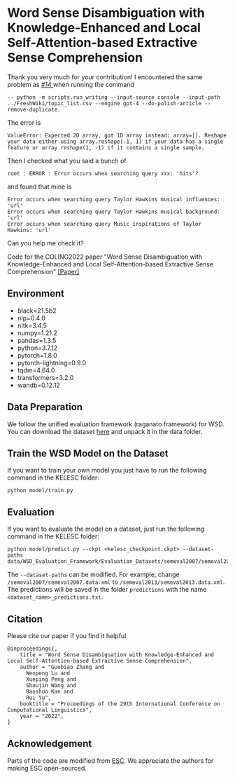 #  Word Sense Disambiguation with Knowledge-Enhanced and Local Self-Attention-based Extractive Sense Comprehension

Thank you very much for your contribution! I encountered the same problem as [#14 ](https://github.com/stanford-oval/storm/issues/14)when running the command
```shell
-- python -m scripts.run_writing --input-source console --input-path ../FreshWiki/topic_list.csv --engine gpt-4 --do-polish-article --remove-duplicate. 
```
The error is
```shell
ValueError: Expected 2D array, got 1D array instead: array=[]. Reshape your data either using array.reshape(-1, 1) if your data has a single feature or array.reshape(1, -1) if it contains a single sample. 
```
Then I checked what you said a bunch of  
```shell 
root : ERROR : Error occurs when searching query xxx: 'hits'?
``` 
and found that mine is 
```shell
Error occurs when searching query Taylor Hawkins musical influences: 'url' 
Error occurs when searching query Taylor Hawkins musical background: 'url'
Error occurs when searching query Music inspirations of Taylor Hawkins: 'url'
```  
Can you help me check it?

Code for the COLING2022 paper "Word Sense Disambiguation with Knowledge-Enhanced and Local Self-Attention-based Extractive Sense Comprehension"
[[Paper]](https://aclanthology.org/2022.coling-1.357/)

## Environment
- black=21.5b2
- nlp=0.4.0
- nltk=3.4.5
- numpy=1.21.2
- pandas=1.3.5
- python=3.7.12
- pytorch=1.8.0
- pytorch-lightning=0.9.0
- tqdm=4.64.0
- transformers=3.2.0
- wandb=0.12.12


## Data Preparation
We follow the unified evaluation framework (raganato framework) for WSD. You can download the dataset [here](http://lcl.uniroma1.it/wsdeval/home) and unpack it in the data folder.
## Train the WSD Model on the Dataset
If you want to train your own model you just have to run the following command in the KELESC folder:
```shell
python model/train.py
```
## Evaluation
If you want to evaluate the model on a dataset, just run the following command in the KELESC folder:
```shell
python model/predict.py --ckpt <kelesc_checkpoint.ckpt> --dataset-paths data/WSD_Evaluation_Framework/Evaluation_Datasets/semeval2007/semeval2007.data.xml 
```
The ```--dataset-paths``` can be modified. For example, change  ```/semeval2007/semeval2007.data.xml``` to ```/semeval2013/semeval2013.data.xml```. The predictions will be saved in the folder ```predictions``` with the name ```<dataset_name>_predictions.txt```.
## Citation
Please cite our paper if you find it helpful.
```
@inproceedings{,
    title = "Word Sense Disambiguation with Knowledge-Enhanced and Local Self-Attention-based Extractive Sense Comprehension",
    author = "Guobiao Zhang and 
      Wenpeng Lu and
      Xueping Peng and
      Shoujin Wang and
      Baoshuo Kan and
      Rui Yu",
    booktitle = "Proceedings of the 29th International Conference on Computational Linguistics",
    year = "2022",
}
```
## Acknowledgement
Parts of the code are modified from [ESC](https://github.com/SapienzaNLP/esc). We appreciate the authors for making ESC open-sourced.

